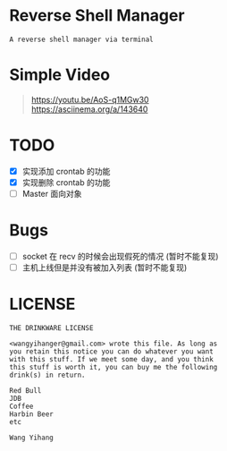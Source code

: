 # Reverse Shell Manager

```
A reverse shell manager via terminal
```

# Simple Video

> https://youtu.be/AoS-q1MGw30  
> https://asciinema.org/a/143640

# TODO
- [x] 实现添加 crontab 的功能
- [x] 实现删除 crontab 的功能
- [ ] Master 面向对象

# Bugs

- [ ] socket 在 recv 的时候会出现假死的情况 (暂时不能复现)
- [ ] 主机上线但是并没有被加入列表 (暂时不能复现)

# LICENSE

```
THE DRINKWARE LICENSE

<wangyihanger@gmail.com> wrote this file. As long as 
you retain this notice you can do whatever you want 
with this stuff. If we meet some day, and you think 
this stuff is worth it, you can buy me the following
drink(s) in return.

Red Bull
JDB
Coffee
Harbin Beer
etc

Wang Yihang
```
